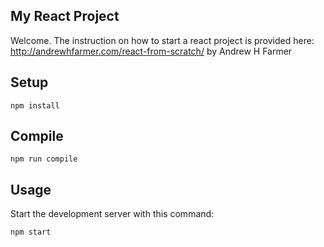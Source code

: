 My React Project
---

Welcome. The instruction on how to start a react project is provided here: http://andrewhfarmer.com/react-from-scratch/ by Andrew H Farmer



Setup
---

```
npm install
```



Compile
---

```
npm run compile
```



Usage
---

Start the development server with this command:

```
npm start
```
